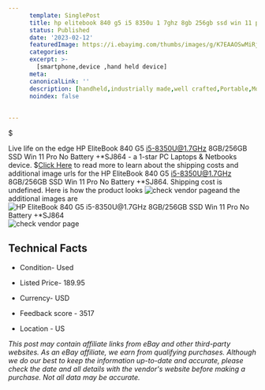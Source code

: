```yaml
---
      template: SinglePost
      title: hp elitebook 840 g5 i5 8350u 1 7ghz 8gb 256gb ssd win 11 pro no battery sj864
      status: Published
      date: '2023-02-12'
      featuredImage: https://i.ebayimg.com/thumbs/images/g/K7EAAOSwMiRj1Amp/s-l225.jpg
      categories: 
      excerpt: >-
        [smartphone,device ,hand held device]
      meta:
      canonicalLink: ''
      description: [handheld,industrially made,well crafted,Portable,Mobile,Compact,Convenient,Lightweight,Maneuverable,Man-portable,Miniature,Carriable,Hand-held,Light,Holdable,Transportable,Mobile device,Pocket-sized,On-the-go,Wireless,Cordless,Compact size,Convenient size, smartphone,device ,hand held device]
      noindex: false
      
        
---
```

$

Live life on the edge HP EliteBook 840 G5 i5-8350U@1.7GHz 8GB/256GB SSD Win 11 Pro No Battery +*SJ864 - a 1-star PC Laptops & Netbooks device.
$[Click Here](https://www.ebay.com/itm/266111653914?hash=item3df57d981a%3Ag%3AK7EAAOSwMiRj1Amp&mkevt=1&mkcid=1&mkrid=711-53200-19255-0&campid=%253CePNCampaignId%253E&customid=%253CreferenceId%253E&toolid=10049) to read more to learn about the shipping costs and additional image urls for the HP EliteBook 840 G5 i5-8350U@1.7GHz 8GB/256GB SSD Win 11 Pro No Battery +*SJ864. Shipping cost is undefined. Here is how the product looks ![check vendor page](https://i.ebayimg.com/thumbs/images/g/K7EAAOSwMiRj1Amp/s-l225.jpg)and the additional images are![HP EliteBook 840 G5 i5-8350U@1.7GHz 8GB/256GB SSD Win 11 Pro No Battery +*SJ864](https://i.ebayimg.com/images/g/K7EAAOSwMiRj1Amp/s-l1600.jpg)![check vendor page](https://origin-galleryplus.ebayimg.com/ws/web/266111653914_2_0_1/225x225.jpg,https://origin-galleryplus.ebayimg.com/ws/web/266111653914_3_0_1/225x225.jpg,https://origin-galleryplus.ebayimg.com/ws/web/266111653914_4_0_1/225x225.jpg,https://origin-galleryplus.ebayimg.com/ws/web/266111653914_5_0_1/225x225.jpg,https://origin-galleryplus.ebayimg.com/ws/web/266111653914_6_0_1/225x225.jpg,https://origin-galleryplus.ebayimg.com/ws/web/266111653914_7_0_1/225x225.jpg,https://origin-galleryplus.ebayimg.com/ws/web/266111653914_8_0_1/225x225.jpg,https://origin-galleryplus.ebayimg.com/ws/web/266111653914_9_0_1/225x225.jpg,https://origin-galleryplus.ebayimg.com/ws/web/266111653914_10_0_1/225x225.jpg,https://origin-galleryplus.ebayimg.com/ws/web/266111653914_11_0_1/225x225.jpg,https://origin-galleryplus.ebayimg.com/ws/web/266111653914_12_0_1/225x225.jpg)



 ## Technical Facts 



     
      

 - Condition- Used 


      

 - Listed Price- 189.95 


      

 - Currency- USD 


      

 - Feedback score - 3517 


      

 - Location - US 


      
      

 *_This post may contain affiliate links from eBay and other third-party websites. As an eBay affiliate, we earn from qualifying purchases. Although we do our best to keep the information up-to-date and accurate, please check the date and all details with the vendor's website before making a purchase. Not all data may be accurate._*






